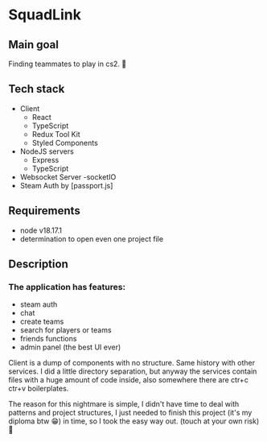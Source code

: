 # SquadLink 

## Main goal
Finding teammates to play in cs2. 🔫

## Tech stack
- Client
  - React
  - TypeScript
  - Redux Tool Kit
  - Styled Components
- NodeJS servers
  - Express
  - TypeScript
- Websocket Server
    -socketIO
- Steam Auth by [passport.js]

## Requirements
- node v18.17.1
- determination to open even one project file

## Description
### The application has features: 
- steam auth
- chat 
- create teams 
- search for players or teams 
- friends functions
- admin panel (the best UI ever)

Client is a dump of components with no structure. Same history with other services. I did a little directory separation, but anyway the services contain files with a huge amount of code inside, also somewhere there are ctr+c ctr+v boilerplates. 

The reason for this nightmare is simple, I didn't have time to deal with patterns and project structures, I just needed to finish this project (it's my diploma btw 😁) in time, so I took the easy way out.
 (touch at your own risk) 💙







